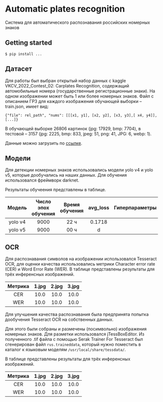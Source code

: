 # Automatic plates recognition
Система для автоматического распознавания российских номерных знаков

## Getting started

````
$ pip install ...
````

## Датасет
Для работы был выбран открытый набор данных с kaggle VKCV_2022_Contest_02: Carplates Recognition, содержащий 
автомобильные номера (государственные регистрационные знаки). На одном изображении может быть 1 или более номерных знаков. Файл с описанием ГРЗ для каждого изображения обучающей выборки – train.json, имеет вид:

````
{"file": rel_path", "nums": [[[x1, y1], [x2, y2], [x3, y3],[ x4, y4]], [...]}
````
В обучающей выборке 26806 картинок (jpg: 17929, bmp: 7704), в тестовой – 3157 (jpg: 2225, bmp: 833, jpeg: 51, png: 41, 
JPG: 6, webp: 1).

Данные можно загрузить по [ссылке](https://disk.yandex.ru/d/NANSgQklgRElog).

## Модели
Для детекции номерных знаков использовались модели yolo v4 и yolo v5, которые дообучались на наших данных.
Для обучения использовался фреймворк darknet.

Результаты обучеения представлены в таблице.

| Модель  | Число эпох обучения | Время обучения |  avg_loss  | Гиперпараметры | Точность |
|:-------:|:-------------------:|:--------------:|:----------:|:--------------:|:--------:|
| yolo v4 |        9000         |      22 ч      |   0.1718   |                |          | 
| yolo v5 |        9000         |      00 ч      |     d      |                |          |

## OCR 
Для распознавания символов на изображении использовался Tesseract OCR, для оценки качества использовались метрики 
Character error rate (CER) и Word Error Rate (WER). В таблице представлены результаты для трёх инференсных изображений.

| Метрика |  1.jpg  | 2.jpg |  3.jpg  | 
|:-------:|:-------:|:-----:|:-------:|
|   CER   |  10.0   | 10.0  |  10.0   |
|   WER   |  10.0   | 10.0  |  10.0   |          

Для улучшения качества распознавания была предпринята попытка дообучения Tesseract OCR на собственных данных. 

Для этого были собраны и размечены (посимвольно) изображения номерных знаков. Для разметки использовался jTessBoxEditor.
Из полученного .tif файла с помощью Serak Trainer For Tesseract был сгенерирован файл ````rus.traineddata````, который 
нужно поместить в каталог к языковым моделям ````/usr/local/share/tessdata/````. 

В таблице представлены результаты для трёх инференсных изображений.

| Метрика |  1.jpg  | 2.jpg |  3.jpg  | 
|:-------:|:-------:|:-----:|:-------:|
|   CER   |  10.0   | 10.0  |  10.0   |
|   WER   |  10.0   | 10.0  |  10.0   | 
